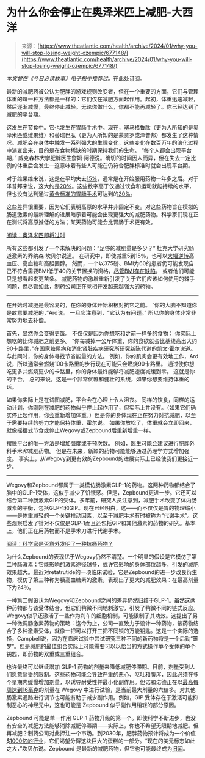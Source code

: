 <!--yml

分类：未分类

date: 2024-05-27 14:59:05

-->

# 为什么你会停止在奥泽米匹上减肥-大西洋

> 来源：[https://www.theatlantic.com/health/archive/2024/01/why-you-will-stop-losing-weight-ozempic/677148/](https://www.theatlantic.com/health/archive/2024/01/why-you-will-stop-losing-weight-ozempic/677148/)

*本文曾在《今日必读故事》电子报中推荐过。*[在此处订阅](https://www.theatlantic.com/newsletters/sign-up/one-story-to-read-today/)。

最新的减肥药被公认为肥胖的游戏规则改变者，但在一个重要的方面，它们与管理体重的每一种方法都是一样的：它们仅在减肥方面起作用。起初，体重迅速减轻，然后逐渐减慢，最终停止减轻。无论你做什么，你都不能再减轻了。你已经达到了减肥的平台期。

这发生在节食中。它也发生在胃肠手术中。现在，塞马格鲁肽（更为人所知的是奥泽米匹或维果维）和替瑞巴肽（更为人所知的是蒙贾罗或泽普邦）都发生了这种情况。减肥会在身体中触发一系列强大的生理变化，这些变化在数百万年的演化过程中演变出来，目的是在食物稀缺的时期保持我们的生命。 “每个人都会出现平台期，” 威克森林大学肥胖医生詹姆·阿德说。确切的时间因人而异，但在失去一定比例的体重后会发生—这意味着有些人可能在仍符合肥胖标准时就会出现平台期。

对于维果维来说，这是在平均失去[15%](https://www.nejm.org/doi/pdf/10.1056/nejmoa2032183)，通常是在开始服用药物一年多之后。对于泽普邦来说，这大约是[20%](https://www.nejm.org/doi/full/10.1056/NEJMoa2206038)。这些数字高于仅通过饮食和运动就能持续的水平，但也没有达到通过[黄金标准的胃肠手术](https://www.theatlantic.com/health/archive/2023/04/weight-loss-surgeons-arent-worried-about-ozempic/673853/)可达到的[30%](https://www.ncbi.nlm.nih.gov/pmc/articles/PMC5112115/)。

这些差异很重要，因为它们表明高原的水平并非固定不变。对这些药物旨在模拟的肠道激素的最新理解的进展暗示着可能会出现更强大的减肥药物。科学家们现在正在测试将高原推低的方法；某天药物可能会比胃肠手术更有效。

[阅读：奥泽米匹即将过时](https://www.theatlantic.com/health/archive/2023/04/ozempic-wegovy-mounjaro-weight-loss-drug-development-access/673627/)

所有这些都引发了一个未解决的问题：“足够的减肥量是多少？” 杜克大学研究肠道激素的乔纳森·坎贝尔说道。 在研究中，即使减重5到15％，也可以[大幅逆转](https://pubmed.ncbi.nlm.nih.gov/12406040/)高血压、高血糖和高胆固醇。 然而，一个以375磅、BMI为60的患者仍可能发现自己不符合需要BMI低于40的关节置换的资格，[尽管BMI存在缺陷](https://www.theatlantic.com/health/archive/2023/11/bmi-health-obesity-drugs/676171/)。 或者他们可能只是想看起来更苗条。 减肥药物的激增重新引发了关于它们应该如何使用的棘手问题，但尽管如此，制药公司正在竞相开发越来越强大的药物。

* * *

在开始时减肥是最容易的，在你的身体开始积极对抗它之前。 “你的大脑不知道你是故意要减肥的，”Ard说。 一旦它注意到，“它认为有问题。” 所以你的身体非常非常努力地去补偿。

首先，显然你会变得更饿。 不仅仅是因为你想吃和之前一样多的食物； 你实际上想吃的比你减肥之前更多。 “你每减掉一公斤体重，你的食欲就会比基线高出大约90卡路里，”在国家糖尿病和消化肾脏疾病研究所研究新陈代谢的凯文·霍尔说道。 与此同时，你的身体寻找节省能量的方法。 例如，你的肌肉会更有效地工作，Ard说，所以通常会燃烧100卡路里的步行现在可能只会燃烧90卡路里。 通过使你想吃更多并燃烧更少的卡路里，你的身体最终能够将减肥速度减缓到零。 这就是你的平台。 总的来说，这是一个非常优雅和健壮的系统，如果你想要维持体重的话。

如果你实际上是在试图减肥，平台会在心理上令人沮丧。 同样的饮食，同样的运动计划，你刚刚在减肥的药物似乎停止起作用了，但实际上并没有。（如果它们确实停止起作用，你会重新增加体重。）但是你的身体现在正在努力对抗减肥，以至于需要持续的努力才能保持体重，霍尔说。 如果你放松了，体重就会立即回来，就像摇摆式节食或停止Wegovy或Zepbound后重新增重一样。

摆脱平台的唯一方法是增加强度或干预次数。 例如，医生可能会建议进行肥胖外科手术*和*减肥药物。 但是在未来，新颖的药物可能能够通过药理学方式增加强度。 事实上，从Wegovy到更有效的Zepbound的进展实际上已经使我们更接近一步。

* * *

Wegovy和Zepbound都属于一类模仿肠激素GLP-1的药物。这两种药物都结合了脑中的GLP-1受体，这似乎减少了饥饿感。但是，Zepbound更进一步。它还可以结合第二种肠激素GIP的受体。多年前，研究人员注意到，减肥手术改变了体内肠激素的平衡，包括GLP-1和GIP。现在已经明白，这——而不仅仅是胃的物理缩小——是体重减轻的一个关键推动因素，以至于减肥手术有时被称为“代谢手术”。这些观察启发了针对不仅仅是GLP-1而且还包括GIP和其他激素的药物的研究。基本上，他们正在用药物而不是手术刀进行代谢手术。

[阅读：科学家是否意外发明了一种抗瘾药物？](https://www.theatlantic.com/health/archive/2023/05/ozempic-addictive-behavior-drinking-smoking/674098/)

为什么Zepbound的表现优于Wegovy仍然不清楚。一个明显的假设是它模仿了第二种肠激素；它能影响的激素途径越多，或许它影响的身体部位越多，引发的减肥效果越大。最近对retatrutide的一项临床试验，它是Zepbound的进一步改良衍生物，模仿了第三种称为胰高血糖素的激素，表现出了更大的减肥效果：在最高剂量下为24％。

一种第二假设认为Wegovy和Zepbound之间的差异仍然归结于GLP-1。虽然这两种药物都与该受体结合，但它们稍微不同地刺激它，引发了稍微不同的链式反应。Wegovy似乎还激活了一些作为刹车的细胞机制，可能限制了其功效。这提出了另一种微调肠激素药物的策略：迄今为止，公司一直致力于设计一种药物，该药物结合了多种激素受体，就像一把可以打开三把不同锁的万能钥匙。这是一个实际的选择，Campbell说，因为在临床试验中尝试研究三种不同的新药物将是一个后勤“噩梦”。但是减肥的最佳组合实际上可能需要可以以恰当的方式操作单个受体的单个钥匙，即药物的双重或三重组合。

也许最终可以继续增加 GLP-1 药物的剂量来降低减肥停滞期。目前，剂量受到人们愿意耐受的限制。这些药物可能会导致严重的恶心、呕吐和腹泻，因此必须在多个星期内缓慢增加剂量，以诱导耐受性并最小化副作用。但诺和诺德正在以[最高每周达到16毫克](https://clinicaltrials.gov/study/NCT05486065)的剂量在 Wegovy 中进行试验，是当前最大剂量的六倍多。对其他肠激素通路进行调节也可能有助于减少副作用。例如，GIP 受体存在于激活可能抑制恶心的神经元中，这也可能是 Zepbound 似乎副作用稍轻的部分原因。

Zepbound 可能是单一作用 GLP-1 药物升级的第一个。即使科学不断进步，也没有安全的减肥方法能够消除减肥停滞期——实际上，你也不希望无限期地减肥。但再减肥？制药公司对此押注一个市场。到2030年，肥胖药物预计将成为一个价值[$1000亿的行业](https://www.jpmorgan.com/insights/global-research/current-events/obesity-drugs)，它们渴望分得这块巨大的蛋糕的一部分。“现在的美元标志如此之大，”坎贝尔说。Zepbound 是最新的减肥药物，但它也可能最终成为[旧闻](https://www.theatlantic.com/health/archive/2023/04/ozempic-wegovy-mounjaro-weight-loss-drug-development-access/673627/)。
